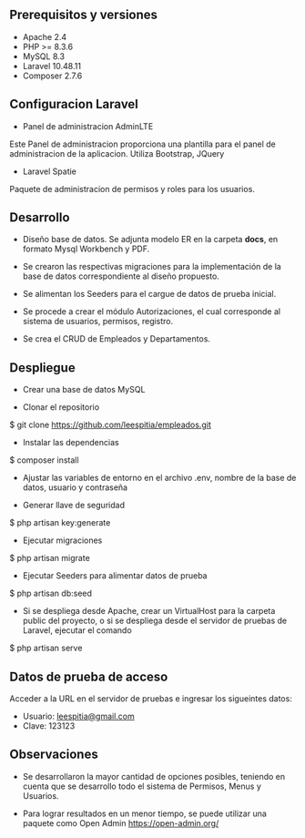 ## Prerequisitos y versiones

- Apache 2.4
- PHP >= 8.3.6
- MySQL 8.3
- Laravel 10.48.11
- Composer 2.7.6

## Configuracion Laravel

- Panel de administracion AdminLTE

Este Panel de administracion proporciona una plantilla para el panel de administracion de la aplicacion. Utiliza Bootstrap, JQuery

- Laravel Spatie

Paquete de administracion de permisos y roles para los usuarios.

## Desarrollo

- Diseño base de datos. Se adjunta modelo ER en la carpeta **docs**, en formato Mysql Workbench y PDF. 

- Se crearon las respectivas migraciones para la implementación de la base de datos correspondiente al diseño propuesto.

- Se alimentan los Seeders para el cargue de datos de prueba inicial.

- Se procede a crear el módulo Autorizaciones, el cual corresponde al sistema de usuarios, permisos, registro.

- Se crea el CRUD de Empleados y Departamentos.

## Despliegue

- Crear una base de datos MySQL

- Clonar el repositorio

$ git clone https://github.com/leespitia/empleados.git

- Instalar las dependencias

$ composer install

- Ajustar las variables de entorno en el archivo .env, nombre de la base de datos, usuario y contraseña

- Generar llave de seguridad

$ php artisan key:generate

- Ejecutar migraciones

$ php artisan migrate

- Ejecutar Seeders para alimentar datos de prueba

$ php artisan db:seed

- Si se despliega desde Apache, crear un VirtualHost para la carpeta public del proyecto, o si se despliega desde el servidor de pruebas de Laravel, ejecutar el comando

$ php artisan serve

## Datos de prueba de acceso

Acceder a la URL en el servidor de pruebas e ingresar los sigueintes datos:

- Usuario: leespitia@gmail.com
- Clave: 123123

## Observaciones

- Se desarrollaron la mayor cantidad de opciones posibles, teniendo en cuenta que se desarrollo todo el sistema de Permisos, Menus y Usuarios.

- Para lograr resultados en un menor tiempo, se puede utilizar una paquete como Open Admin https://open-admin.org/